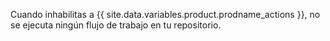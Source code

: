 Cuando inhabilitas a {{ site.data.variables.product.prodname_actions }}, no se ejecuta ningún flujo de trabajo en tu repositorio.